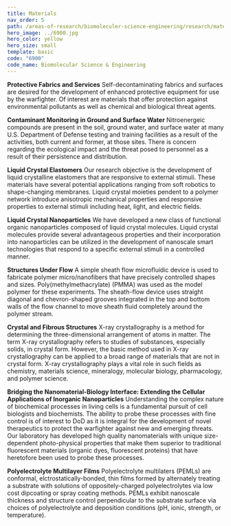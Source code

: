 ```yaml
---
title: Materials
nav_order: 5
path: /areas-of-research/biomoleculer-science-engineering/research/materials
hero_image: ../6900.jpg
hero_color: yellow
hero_size: small
template: basic
code: "6900"
code_name: Biomolecular Science & Engineering
---
```

**Protective Fabrics and Services**
Self-decontaminating fabrics and surfaces are desired for the development of enhanced protective equipment for use by the warfighter. Of interest are materials that offer protection against environmental pollutants as well as chemical and biological threat agents.

**Contaminant Monitoring in Ground and Surface Water**
Nitroenergeic compounds are present in the soil, ground water, and surface water at many U.S. Department of Defense testing and training facilities as a result of the activities, both current and former, at those sites. There is concern regarding the ecological impact and the threat posed to personnel as a result of their persistence and distribution.

**Liquid Crystal Elastomers**
Our research objective is the development of liquid crystalline elastomers that are responsive to external stimuli. These materials have several potential applications ranging from soft robotics to shape-changing membranes. Liquid crystal moieties pendent to a polymer network introduce anisotropic mechanical properties and responsive properties to external stimuli including heat, light, and electric fields.

**Liquid Crystal Nanoparticles**
We have developed a new class of functional organic nanoparticles composed of liquid crystal molecules. Liquid crystal molecules provide several advantageous properties and their incorporation into nanoparticles can be utilized in the development of nanoscale smart technologies that respond to a specific external stimuli in a controlled manner.

**Structures Under Flow**
A simple sheath flow microfluidic device is used to fabricate polymer micro/nanofibers that have precisely controlled shapes and sizes. Poly(methylmethacrylate) (PMMA) was used as the model polymer for these experiments. The sheath-flow device uses straight diagonal and chevron-shaped grooves integrated in the top and bottom walls of the flow channel to move sheath fluid completely around the polymer stream.

**Crystal and Fibrous Structures**
X-ray crystallography is a method for determining the three-dimensional arrangement of atoms in matter. The term X-ray crystallography refers to studies of substances, especially solids, in crystal form. However, the basic method used in X-ray crystallography can be applied to a broad range of materials that are not in crystal form. X-ray crystallography plays a vital role in such fields as chemistry, materials science, mineralogy, molecular biology, pharmacology, and polymer science.

**Bridging the Nanomaterial-Biology Interface: Extending the Cellular Applications of Inorganic Nanoparticles**
Understanding the complex nature of biochemical processes in living cells is a fundamental pursuit of cell biologists and biochemists. The ability to probe these processes with fine control is of interest to DoD as it is integral for the development of novel therapeutics to protect the warfighter against new and emerging threats. Our laboratory has developed high quality nanomaterials with unique size-dependent photo-physical properties that make them superior to traditional fluorescent materials (organic dyes, fluorescent proteins) that have heretofore been used to probe these processes.

**Polyelectrolyte Multilayer Films**
Polyelectrolyte multilaters (PEMLs) are conformal, elctrostatically-bonded, thin films formed by alternately treating a substrate with solutions of oppositely-charged polyelectrolytes via low cost dipcoating or spray coating methods. PEMLs exhibit nanoscale thickness and structure control perpendicular to the substrate surface via choices of polyelectrolyte and deposition conditions (pH, ionic, strength, or temperature).
